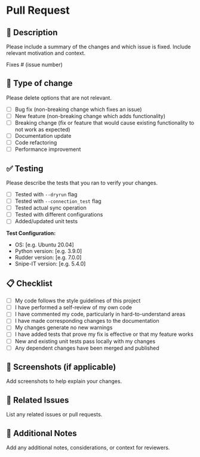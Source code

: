 # Pull Request

## 📝 Description
Please include a summary of the changes and which issue is fixed. Include relevant motivation and context.

Fixes # (issue number)

## 🔧 Type of change
Please delete options that are not relevant.

- [ ] Bug fix (non-breaking change which fixes an issue)
- [ ] New feature (non-breaking change which adds functionality)
- [ ] Breaking change (fix or feature that would cause existing functionality to not work as expected)
- [ ] Documentation update
- [ ] Code refactoring
- [ ] Performance improvement

## ✅ Testing
Please describe the tests that you ran to verify your changes.

- [ ] Tested with `--dryrun` flag
- [ ] Tested with `--connection_test` flag  
- [ ] Tested actual sync operation
- [ ] Tested with different configurations
- [ ] Added/updated unit tests

**Test Configuration:**
- OS: [e.g. Ubuntu 20.04]
- Python version: [e.g. 3.9.0]
- Rudder version: [e.g. 7.0.0]
- Snipe-IT version: [e.g. 5.4.0]

## 📋 Checklist
- [ ] My code follows the style guidelines of this project
- [ ] I have performed a self-review of my own code
- [ ] I have commented my code, particularly in hard-to-understand areas
- [ ] I have made corresponding changes to the documentation
- [ ] My changes generate no new warnings
- [ ] I have added tests that prove my fix is effective or that my feature works
- [ ] New and existing unit tests pass locally with my changes
- [ ] Any dependent changes have been merged and published

## 📸 Screenshots (if applicable)
Add screenshots to help explain your changes.

## 🔗 Related Issues
List any related issues or pull requests.

## 📄 Additional Notes
Add any additional notes, considerations, or context for reviewers.
